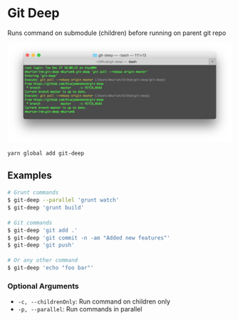 # Git Deep
Runs command on submodule (children) before running on parent git repo

![](screenshot.png)

```bash
yarn global add git-deep
```

## Examples
```bash
# Grunt commands
$ git-deep --parallel 'grunt watch'
$ git-deep 'grunt build'

# Git commands
$ git-deep 'git add .'
$ git-deep 'git commit -n -am "Added new features"'
$ git-deep 'git push'

# Or any other command
$ git-deep 'echo "foo bar"'
```

### Optional Arguments
- `-c, --childrenOnly`: Run command on children only
- `-p, --parallel`: Run commands in parallel


